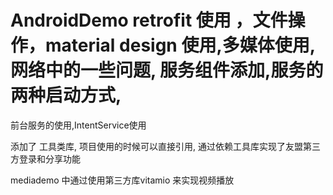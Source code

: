 # AndroidDemo retrofit 使用 ，文件操作，material design 使用,多媒体使用,网络中的一些问题, 服务组件添加,服务的两种启动方式,
前台服务的使用,IntentService使用

添加了 工具类库, 项目使用的时候可以直接引用, 通过依赖工具库实现了友盟第三方登录和分享功能

mediademo 中通过使用第三方库vitamio 来实现视频播放
